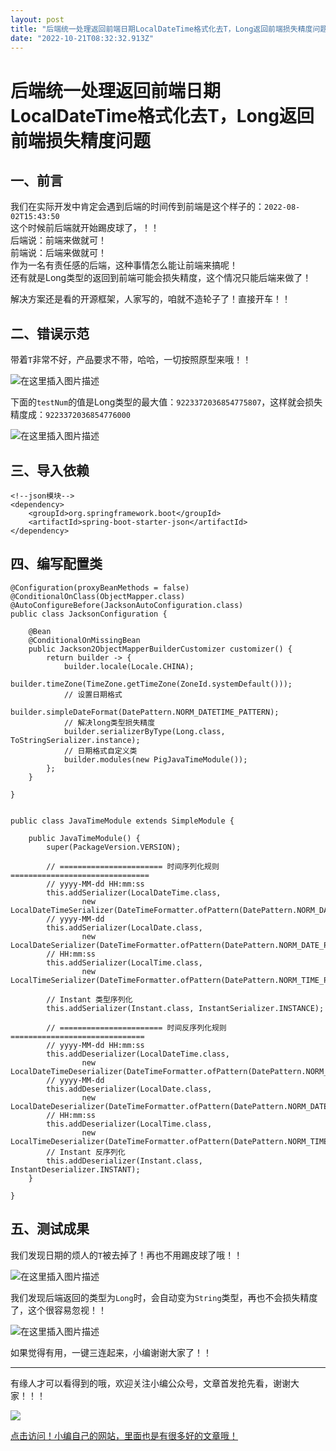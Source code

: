 ```yaml
---
layout: post
title: "后端统一处理返回前端日期LocalDateTime格式化去T，Long返回前端损失精度问题"
date: "2022-10-21T08:32:32.913Z"
---
```

后端统一处理返回前端日期LocalDateTime格式化去T，Long返回前端损失精度问题
=============================================

一、前言
----

我们在实际开发中肯定会遇到后端的时间传到前端是这个样子的：`2022-08-02T15:43:50`  
这个时候前后端就开始踢皮球了，！！  
后端说：前端来做就可！  
前端说：后端来做就可！  
作为一名有责任感的后端，这种事情怎么能让前端来搞呢！  
还有就是Long类型的返回到前端可能会损失精度，这个情况只能后端来做了！

解决方案还是看的开源框架，人家写的，咱就不造轮子了！直接开车！！

二、错误示范
------

带着`T`非常不好，产品要求不带，哈哈，一切按照原型来哦！！

![在这里插入图片描述](https://img-blog.csdnimg.cn/ee2ca788443646c7bc32703af6c0d76b.png)

下面的`testNum`的值是Long类型的最大值：`9223372036854775807`，这样就会损失精度成：`9223372036854776000`

![在这里插入图片描述](https://img-blog.csdnimg.cn/c62828d599ae4c19bf696f859412b8b8.png)

三、导入依赖
------

    <!--json模块-->
    <dependency>
    	<groupId>org.springframework.boot</groupId>
    	<artifactId>spring-boot-starter-json</artifactId>
    </dependency>
    

四、编写配置类
-------

    @Configuration(proxyBeanMethods = false)
    @ConditionalOnClass(ObjectMapper.class)
    @AutoConfigureBefore(JacksonAutoConfiguration.class)
    public class JacksonConfiguration {
    
    	@Bean
    	@ConditionalOnMissingBean
    	public Jackson2ObjectMapperBuilderCustomizer customizer() {
    		return builder -> {
    			builder.locale(Locale.CHINA);
    			builder.timeZone(TimeZone.getTimeZone(ZoneId.systemDefault()));
    			// 设置日期格式
    			builder.simpleDateFormat(DatePattern.NORM_DATETIME_PATTERN);
    			// 解决long类型损失精度
    			builder.serializerByType(Long.class, ToStringSerializer.instance);
    			// 日期格式自定义类
    			builder.modules(new PigJavaTimeModule());
    		};
    	}
    
    }
    

    public class JavaTimeModule extends SimpleModule {
    
    	public JavaTimeModule() {
    		super(PackageVersion.VERSION);
    
    		// ======================= 时间序列化规则 ===============================
    		// yyyy-MM-dd HH:mm:ss
    		this.addSerializer(LocalDateTime.class,
    				new LocalDateTimeSerializer(DateTimeFormatter.ofPattern(DatePattern.NORM_DATETIME_PATTERN)));
    		// yyyy-MM-dd
    		this.addSerializer(LocalDate.class,
    				new LocalDateSerializer(DateTimeFormatter.ofPattern(DatePattern.NORM_DATE_PATTERN)));
    		// HH:mm:ss
    		this.addSerializer(LocalTime.class,
    				new LocalTimeSerializer(DateTimeFormatter.ofPattern(DatePattern.NORM_TIME_PATTERN)));
    
    		// Instant 类型序列化
    		this.addSerializer(Instant.class, InstantSerializer.INSTANCE);
    
    		// ======================= 时间反序列化规则 ==============================
    		// yyyy-MM-dd HH:mm:ss
    		this.addDeserializer(LocalDateTime.class,
    				new LocalDateTimeDeserializer(DateTimeFormatter.ofPattern(DatePattern.NORM_DATETIME_PATTERN)));
    		// yyyy-MM-dd
    		this.addDeserializer(LocalDate.class,
    				new LocalDateDeserializer(DateTimeFormatter.ofPattern(DatePattern.NORM_DATE_PATTERN)));
    		// HH:mm:ss
    		this.addDeserializer(LocalTime.class,
    				new LocalTimeDeserializer(DateTimeFormatter.ofPattern(DatePattern.NORM_TIME_PATTERN)));
    		// Instant 反序列化
    		this.addDeserializer(Instant.class, InstantDeserializer.INSTANT);
    	}
    
    }
    
    

五、测试成果
------

我们发现日期的烦人的`T`被去掉了！再也不用踢皮球了哦！！

![在这里插入图片描述](https://img-blog.csdnimg.cn/6b655738d31a4770be447d7062c6bf09.png)

我们发现后端返回的类型为`Long`时，会自动变为`String`类型，再也不会损失精度了，这个很容易忽视！！

![在这里插入图片描述](https://img-blog.csdnimg.cn/5e45172b21094f7f9d13f636ddf5c844.png)

如果觉得有用，一键三连起来，小编谢谢大家了！！

* * *

有缘人才可以看得到的哦，欢迎关注小编公众号，文章首发抢先看，谢谢大家！！！

![](https://img2022.cnblogs.com/blog/2471401/202210/2471401-20221021085911362-394960800.jpg)

[点击访问！小编自己的网站，里面也是有很多好的文章哦！](https://wangzhenjun.xyz)